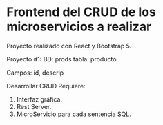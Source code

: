 # Frontend del CRUD de los microservicios a realizar

Proyecto realizado con React y Bootstrap 5.

Proyecto #1:
BD: prods
tabla: producto

Campos:
id, descrip

Desarrollar CRUD
Requiere:

1. Interfaz gráfica.
2. Rest Server.
3. MicroServicio para cada sentencia SQL.
